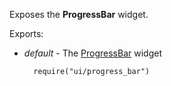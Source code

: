 Exposes the **ProgressBar** widget.

Exports:

- *default* - The [ProgressBar](/api-reference/10%20UI%20Widgets/dxProgressBar '/Documentation/ApiReference/UI_Widgets/dxProgressBar/') widget

        require("ui/progress_bar")
